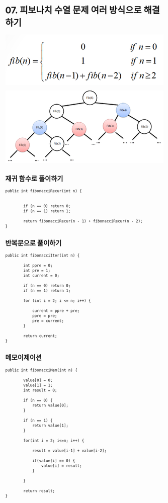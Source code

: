 # 07. 피보나치 수열 문제 여러 방식으로 해결하기


![fibo1](./img/fibanacci.png)


![fibo2](./img/fibo.png)



## 재귀 함수로 풀이하기

```
public int fibonacciRecur(int n) {
		

		if (n == 0) return 0;
		if (n == 1) return 1;

		return fibonacciRecur(n - 1) + fibonacciRecur(n - 2);
}
```	

## 반복문으로 풀이하기

```
public int fibonacciIter(int n) {
		
		int ppre = 0;
		int pre = 1;
		int current = 0;

		if (n == 0) return 0;
		if (n == 1) return 1;

		for (int i = 2; i <= n; i++) {
			
			current = ppre + pre;
			ppre = pre;
			pre = current;	
		}

		return current;
}
```

## 메모이제이션 

```
public int fibonacciMem(int n) {
		
		value[0] = 0;
		value[1] = 1;
		int result = 0;
		
		if (n == 0) {
			return value[0];
		}
			
		if (n == 1) {
			return value[1];
		}
		
		for(int i = 2; i<=n; i++) {
			
			result = value[i-1] + value[i-2];
			
			if(value[i] == 0) {
				value[i] = result;
			}

		}
		
		return result;
}
```


